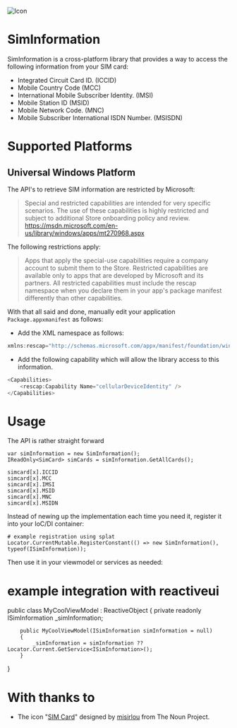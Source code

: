 ![Icon](https://i.imgur.com/5ps5Ewf.png)
# SimInformation

SimInformation is a cross-platform library that provides a way to access the following information from your SIM card:

- Integrated Circuit Card ID. (ICCID)
- Mobile Country Code (MCC)
- International Mobile Subscriber Identity. (IMSI)
- Mobile Station ID (MSID)
- Mobile Network Code. (MNC)
- Mobile Subscriber International ISDN Number. (MSISDN)

# Supported Platforms

## Universal Windows Platform

The API's to retrieve SIM information are restricted by Microsoft:

> Special and restricted capabilities are intended for very specific scenarios. 
> The use of these capabilities is highly restricted and subject to additional Store onboarding policy and review.
> https://msdn.microsoft.com/en-us/library/windows/apps/mt270968.aspx

The following restrictions apply:

> Apps that apply the special-use capabilities require a company account to submit them to the Store. 
> Restricted capabilities are available only to apps that are developed by Microsoft and its partners. 
> All restricted capabilities must include the rescap namespace when you declare them in your app's package manifest differently than other capabilities. 

With that all said and done, manually edit your application `Package.appxmanifest` as follows:

* Add the XML namespace as follows:

```cs
xmlns:rescap="http://schemas.microsoft.com/appx/manifest/foundation/windows10/restrictedcapabilities" 
```

* Add the following capability which will allow the library access to this information.
	
```cs
<Capabilities>
    <rescap:Capability Name="cellularDeviceIdentity" />
</Capabilities>
```

# Usage

The API is rather straight forward

    var simInformation = new SimInformation();
    IReadOnly<SimCard> simCards = simInformation.GetAllCards();

    simcard[x].ICCID
    simcard[x].MCC
    simcard[x].IMSI
    simcard[x].MSID
    simcard[x].MNC
    simcard[x].MSIDN

Instead of newing up the implementation each time you need it, register it into your IoC/DI container:

    # example registration using splat
    Locator.CurrentMutable.RegisterConstant(() => new SimInformation(), typeof(ISimInformation));

Then use it in your viewmodel or services as needed:

   # example integration with reactiveui
   public class MyCoolViewModel : ReactiveObject
   {
        private readonly ISimInformation _simInformation;

        public MyCoolViewModel(ISimInformation simInformation = null)
        {
            _simInformation = simInformation ?? Locator.Current.GetService<ISimInformation>();
        }
   }

# With thanks to
* The icon "<a href="https://thenounproject.com/term/sim-card/15159">SIM Card</a>" designed by <a href="https://thenounproject.com/misirlou">misirlou</a> from The Noun Project.
